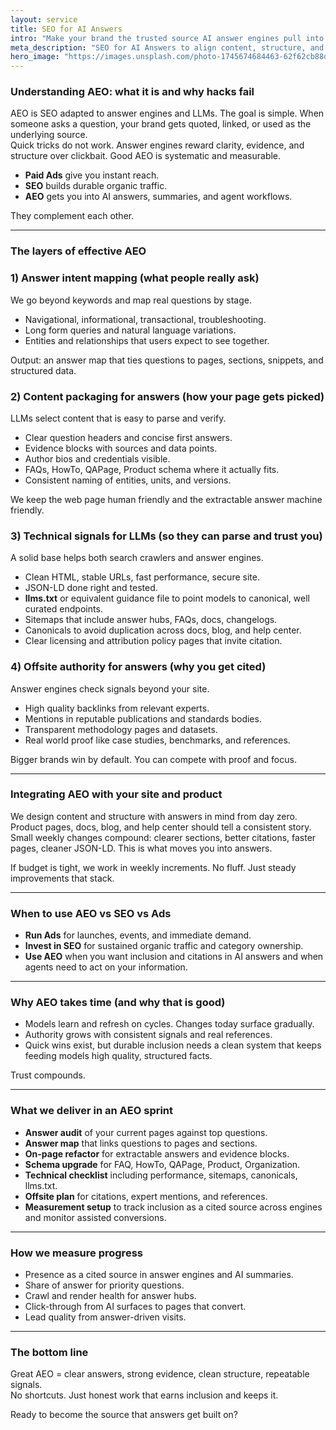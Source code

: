 ```yaml
---
layout: service
title: SEO for AI Answers
intro: "Make your brand the trusted source AI answer engines pull into responses."
meta_description: "SEO for AI Answers to align content, structure, and signals so AI Overviews, ChatGPT, and Perplexity cite your business."
hero_image: "https://images.unsplash.com/photo-1745674684463-62f62cb88d4c?auto=format&fit=crop&w=2000&q=80"
---
```


### Understanding AEO: what it is and why hacks fail

AEO is SEO adapted to answer engines and LLMs. The goal is simple. When someone asks a question, your brand gets quoted, linked, or used as the underlying source.  
Quick tricks do not work. Answer engines reward clarity, evidence, and structure over clickbait. Good AEO is systematic and measurable.

- **Paid Ads** give you instant reach.  
- **SEO** builds durable organic traffic.  
- **AEO** gets you into AI answers, summaries, and agent workflows.

They complement each other.

---

### The layers of effective AEO

### 1) Answer intent mapping (what people really ask)

We go beyond keywords and map real questions by stage.

- Navigational, informational, transactional, troubleshooting.  
- Long form queries and natural language variations.  
- Entities and relationships that users expect to see together.

Output: an answer map that ties questions to pages, sections, snippets, and structured data.

### 2) Content packaging for answers (how your page gets picked)

LLMs select content that is easy to parse and verify.

- Clear question headers and concise first answers.  
- Evidence blocks with sources and data points.  
- Author bios and credentials visible.  
- FAQs, HowTo, QAPage, Product schema where it actually fits.  
- Consistent naming of entities, units, and versions.

We keep the web page human friendly and the extractable answer machine friendly.

### 3) Technical signals for LLMs (so they can parse and trust you)

A solid base helps both search crawlers and answer engines.

- Clean HTML, stable URLs, fast performance, secure site.  
- JSON-LD done right and tested.  
- **llms.txt** or equivalent guidance file to point models to canonical, well curated endpoints.  
- Sitemaps that include answer hubs, FAQs, docs, changelogs.  
- Canonicals to avoid duplication across docs, blog, and help center.  
- Clear licensing and attribution policy pages that invite citation.

### 4) Offsite authority for answers (why you get cited)

Answer engines check signals beyond your site.

- High quality backlinks from relevant experts.  
- Mentions in reputable publications and standards bodies.  
- Transparent methodology pages and datasets.  
- Real world proof like case studies, benchmarks, and references.

Bigger brands win by default. You can compete with proof and focus.

---

### Integrating AEO with your site and product

We design content and structure with answers in mind from day zero. Product pages, docs, blog, and help center should tell a consistent story. Small weekly changes compound: clearer sections, better citations, faster pages, cleaner JSON-LD. This is what moves you into answers.

If budget is tight, we work in weekly increments. No fluff. Just steady improvements that stack.

---

### When to use AEO vs SEO vs Ads

- **Run Ads** for launches, events, and immediate demand.  
- **Invest in SEO** for sustained organic traffic and category ownership.  
- **Use AEO** when you want inclusion and citations in AI answers and when agents need to act on your information.

---

### Why AEO takes time (and why that is good)

- Models learn and refresh on cycles. Changes today surface gradually.  
- Authority grows with consistent signals and real references.  
- Quick wins exist, but durable inclusion needs a clean system that keeps feeding models high quality, structured facts.

Trust compounds.

---

### What we deliver in an AEO sprint

- **Answer audit** of your current pages against top questions.  
- **Answer map** that links questions to pages and sections.  
- **On-page refactor** for extractable answers and evidence blocks.  
- **Schema upgrade** for FAQ, HowTo, QAPage, Product, Organization.  
- **Technical checklist** including performance, sitemaps, canonicals, llms.txt.  
- **Offsite plan** for citations, expert mentions, and references.  
- **Measurement setup** to track inclusion as a cited source across engines and monitor assisted conversions.

---

### How we measure progress

- Presence as a cited source in answer engines and AI summaries.  
- Share of answer for priority questions.  
- Crawl and render health for answer hubs.  
- Click-through from AI surfaces to pages that convert.  
- Lead quality from answer-driven visits.

---

### The bottom line

Great AEO = clear answers, strong evidence, clean structure, repeatable signals.  
No shortcuts. Just honest work that earns inclusion and keeps it.

Ready to become the source that answers get built on?

